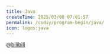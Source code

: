 ```yaml
---
title: Java
createTime: 2025/03/08 07:01:57
permalink: /csdiy/program-begin/java/
icon: logos:java
---
```



@[bilibili](BV1fh411y7R8)
